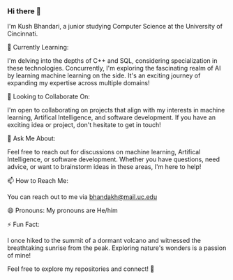 

<!--
**KushBhandari15/KushBhandari15** is a ✨ _special_ ✨ repository because its `README.md` (this file) appears on your GitHub profile.

Here are some ideas to get you started:

- 🔭 I’m currently working on ...
- 🌱 I’m currently learning ...
- 👯 I’m looking to collaborate on ...
- 🤔 I’m looking for help with ...
- 💬 Ask me about ...
- 📫 How to reach me: ...
- 😄 Pronouns: ...
- ⚡ Fun fact: ...
-->

### Hi there 👋

I'm Kush Bhandari, a junior studying Computer Science at the University of Cincinnati.

🌱 Currently Learning:

I'm delving into the depths of C++ and SQL, considering specialization in these technologies. Concurrently, I'm exploring the fascinating realm of AI by learning machine learning on the side. It's an exciting journey of expanding my expertise across multiple domains!


👯 Looking to Collaborate On:

I'm open to collaborating on projects that align with my interests in machine learning, Artifical Intelligence, and software development. If you have an exciting idea or project, don't hesitate to get in touch!

💬 Ask Me About:

Feel free to reach out for discussions on machine learning, Artifical Intelligence, or software development. Whether you have questions, need advice, or want to brainstorm ideas in these areas, I'm here to help!

📫 How to Reach Me: 

You can reach out to me via bhandakh@mail.uc.edu

😄 Pronouns: 
 My pronouns are He/him

⚡ Fun Fact:

I once hiked to the summit of a dormant volcano and witnessed the breathtaking sunrise from the peak. Exploring nature's wonders is a passion of mine!

<!-- Feel free to explore my repositories and connect! -->
Feel free to explore my repositories and connect! 🚀
